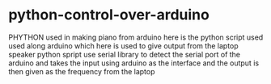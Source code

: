 # python-control-over-arduino
PHYTHON used in making piano from arduino
here is the python script used used along arduino 
which here is used to give output from the laptop speaker 
python spript use serial library to detect the serial port of the arduino 
and takes the input using arduino as the interface and the output is then given as the frequency from the laptop
